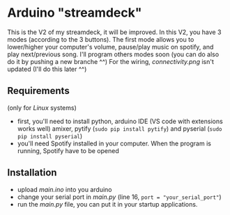 # Arduino "streamdeck"

This is the V2 of my streamdeck, it will be improved. In this V2, you have 3 modes (according to the 3 buttons). The first mode allows you to lower/higher your computer's volume, pause/play music on spotify, and play next/previous song. I'll program others modes soon (you  can do also do it by pushing a new branche ^^)
For the wiring, _connectivity.png_ isn't updated (I'll do this later ^^)

## Requirements
(only for _Linux_ systems)
- first, you'll need to install python, arduino IDE (VS code with extensions works well) amixer, pytify (``sudo pip install pytify``) and pyserial (``sudo pip install pyserial``)
- you'll need Spotify installed in your computer. When the program is running, Spotify have to be opened

## Installation
- upload _main.ino_ into you arduino
- change your serial port in _main.py_ (line 16, ``port = "your_serial_port"``)
- run the _main.py_ file, you can put it in your startup applications.